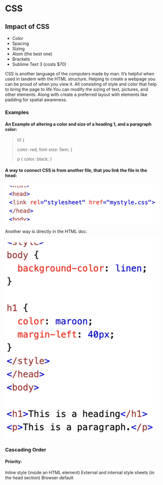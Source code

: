 # CSS

## Impact of CSS

- Color
- Spacing
- Sizing
- Atom (the best one)
- Brackets
- Sublime Text 3 (costs $70)

CSS is another language of the computers made by man. It’s helpful when used in tandem with the HTML structure. Helping to create a webpage you can be proud of when you view it. All consisting of style and color that help to bring the page to life.You can modify the sizing of text, pictures, and other elements. Along with create a preferred layout with elements like padding for spatial awareness. 

### Examples

#### An Example of altering a color and size of a heading 1, and a paragraph color:

>h1 {
> 
> color: red;
>  font-size: 5em;
>}
>
>
>p {
>  color: black;
>}

#### A way to connect CSS is from another file, that you link the file in the head:

![](/cssHead.png)

Another way is directly in the HTML doc:

![](/htmlCSS.png)

### Cascading Order
 
#### Priority:
Inline style (inside an HTML element)
External and internal style sheets (in the head section)
Browser default
